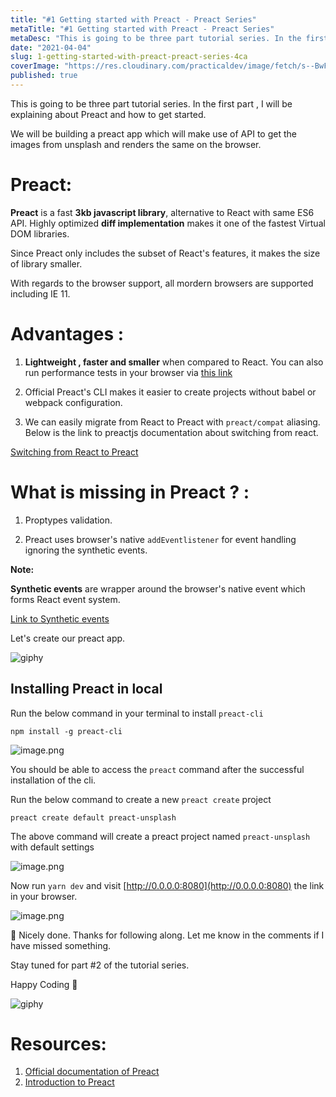 ```yaml
---
title: "#1 Getting started with Preact - Preact Series"
metaTitle: "#1 Getting started with Preact - Preact Series"
metaDesc: "This is going to be three part tutorial series. In the first part , I will be explaining about Preact..."
date: "2021-04-04"
slug: 1-getting-started-with-preact-preact-series-4ca
coverImage: "https://res.cloudinary.com/practicaldev/image/fetch/s--BwF54L4U--/c_imagga_scale,f_auto,fl_progressive,h_420,q_auto,w_1000/https://dev-to-uploads.s3.amazonaws.com/uploads/articles/upa1u9tf2g8tksokossf.png"
published: true
---
```


This is going to be three part tutorial series. In the first part , I will be explaining about Preact and how to get started. 

We will be building a preact app which will make use of API to get the images from unsplash and renders the same on the browser. 

# Preact:

**Preact** is a fast **3kb javascript library**, alternative to React with same ES6 API. Highly optimized **diff implementation** makes it one of the fastest Virtual DOM libraries. 

Since Preact only includes the subset of React's features, it makes the size of library smaller.

With regards to the browser support, all mordern browsers are supported including IE 11. 

# Advantages :

1. **Lightweight , faster and smaller** when compared to React. You can also run performance tests in your browser via [this link](https://developit.github.io/preact-perf/)

2. Official Preact's CLI makes it easier to create projects without babel or webpack configuration. 

3. We can easily migrate from React to Preact with `preact/compat` aliasing. Below is the link to preactjs documentation about switching from react.

[Switching from React to Preact](https://preactjs.com/guide/v10/getting-started#aliasing-react-to-preact)

# What is missing in Preact ? :

1. Proptypes validation.

2. Preact uses browser's native  `addEventlistener` for event handling ignoring the synthetic events. 

**Note:**

**Synthetic events** are wrapper around the browser's native event which forms React event system. 

[Link to Synthetic events](https://reactjs.org/docs/events.html)

Let's create our preact app. 

![giphy](https://media.giphy.com/media/PiQejEf31116URju4V/giphy.gif)

## Installing Preact in local 

Run the below command in your terminal to install `preact-cli`

```shell
npm install -g preact-cli
```

![image.png](https://cdn.hashnode.com/res/hashnode/image/upload/v1617474293938/OvxbGi8lV.png)

You should be able to access the `preact` command after the successful installation of the cli. 

Run the below command to create a new `preact create` project

```
preact create default preact-unsplash
```

The above command will create a preact project named `preact-unsplash` with default settings 


![image.png](https://cdn.hashnode.com/res/hashnode/image/upload/v1617474645083/V82RQNgGZ.png)


Now run `yarn dev` and visit [http://0.0.0.0:8080](http://0.0.0.0:8080) the link in your browser. 


![image.png](https://cdn.hashnode.com/res/hashnode/image/upload/v1617475877286/wkuwklhU9.png)


🎉 Nicely done. Thanks for following along. Let me know in the comments if I have missed something. 

Stay tuned for part #2 of the tutorial series.

Happy Coding 🙂 

![giphy](https://media.giphy.com/media/lOJKLVYkNDWN8GoPoA/giphy.gif)


# Resources:

1. [Official documentation of Preact](https://preactjs.com)
2. [Introduction to Preact](https://blog.logrocket.com/introduction-to-preact-a-smaller-faster-react-alternative-ad5532eb6d79/)
